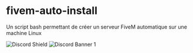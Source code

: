 # fivem-auto-install
Un script bash permettant de créer un serveur FiveM automatique sur une machine Linux

![Discord Shield](https://discordapp.com/api/guilds/848236715961352242/widget.png?style=shield)
![Discord Banner 1](https://discordapp.com/api/guilds/848236715961352242/widget.png?style=banner1)
